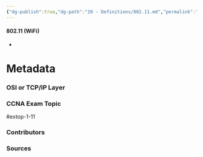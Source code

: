 ```yaml
---
{"dg-publish":true,"dg-path":"20 - Definitions/802.11.md","permalink":"/20-definitions/802-11/","tags":["defs_ccna"]}
---
```


#### 802.11 (WiFi)
- 







# Metadata
### OSI or TCP/IP Layer

### CCNA Exam Topic
#extop-1-11
### Contributors

### Sources

